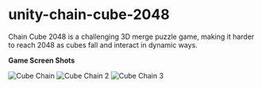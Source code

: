 # unity-chain-cube-2048
 Chain Cube 2048 is a challenging 3D merge puzzle game, making it harder to reach 2048 as cubes fall and interact in dynamic ways.

**Game Screen Shots**

![Cube Chain](https://github.com/HassanHadayat/unity-chain-cube-2048/assets/68451645/abad751e-13ee-4adc-aae7-b1aa5fc52b6d)
![Cube Chain 2](https://github.com/HassanHadayat/unity-chain-cube-2048/assets/68451645/e97c8193-4349-4a3a-ad99-0427a5c9f949)
![Cube Chain 3](https://github.com/HassanHadayat/unity-chain-cube-2048/assets/68451645/5008c5a9-e1a9-4565-9dc6-c098ac3d84bd)
